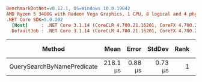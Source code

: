 ``` ini

BenchmarkDotNet=v0.12.1, OS=Windows 10.0.19042
AMD Ryzen 5 3400G with Radeon Vega Graphics, 1 CPU, 8 logical and 4 physical cores
.NET Core SDK=5.0.202
  [Host]     : .NET Core 3.1.14 (CoreCLR 4.700.21.16201, CoreFX 4.700.21.16208), X64 RyuJIT
  DefaultJob : .NET Core 3.1.14 (CoreCLR 4.700.21.16201, CoreFX 4.700.21.16208), X64 RyuJIT


```
|                     Method |     Mean |   Error |  StdDev | Rank |   Gen 0 | Gen 1 | Gen 2 | Allocated |
|--------------------------- |---------:|--------:|--------:|-----:|--------:|------:|------:|----------:|
| QuerySearchByNamePredicate | 218.1 μs | 0.88 μs | 0.73 μs |    1 | 40.5273 |     - |     - |   83.2 KB |
